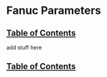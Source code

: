 # Fanuc Parameters

## [Table of Contents](https://github.com/ZapCon1/KnowledgeBase.git)

add stuff here 

## [Table of Contents](https://github.com/ZapCon1/KnowledgeBase.git)
